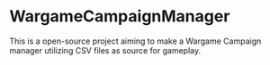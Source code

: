 # WargameCampaignManager

This is a open-source project aiming to make a Wargame Campaign manager utilizing CSV files as source for gameplay.
